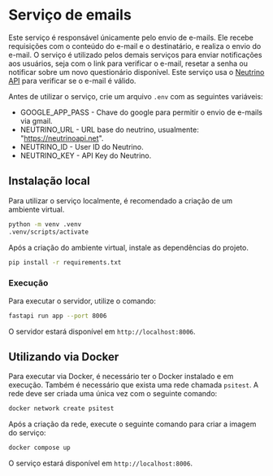 # Serviço de emails

Este serviço é responsável únicamente pelo envio de e-mails. Ele recebe requisições com o conteúdo do e-mail e o destinatário, e realiza o envio do e-mail. O serviço é utilizado pelos demais serviços para enviar notificações aos usuários, seja com o link para verificar o e-mail, resetar a senha ou notificar sobre um novo questionário disponível. Este serviço usa o [Neutrino API](https://www.neutrinoapi.com/) para verificar se o e-mail é válido.

Antes de utilizar o serviço, crie um arquivo `.env` com as seguintes variáveis:

- GOOGLE_APP_PASS - Chave do google para permitir o envio de e-mails via gmail.
- NEUTRINO_URL - URL base do neutrino, usualmente: "https://neutrinoapi.net".
- NEUTRINO_ID - User ID do Neutrino.
- NEUTRINO_KEY - API Key do Neutrino.


## Instalação local

Para utilizar o serviço localmente, é recomendado a criação de um ambiente virtual.

```bash
python -m venv .venv
.venv/scripts/activate
```

Após a criação do ambiente virtual, instale as dependências do projeto.

```bash
pip install -r requirements.txt
```

### Execução

Para executar o servidor, utilize o comando:

```bash
fastapi run app --port 8006
```

O servidor estará disponível em `http://localhost:8006`.

## Utilizando via Docker

Para executar via Docker, é necessário ter o Docker instalado e em execução. Também é necessário que exista uma rede chamada `psitest`. A rede deve ser criada uma única vez com o seguinte comando:

```bash
docker network create psitest
```

Após a criação da rede, execute o seguinte comando para criar a imagem do serviço:

```bash
docker compose up
```

O serviço estará disponível em `http://localhost:8006`.

